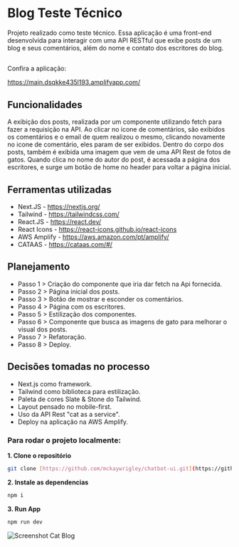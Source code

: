 # Blog Teste Técnico

Projeto realizado como teste técnico.
Essa aplicação é uma front-end desenvolvida para interagir com uma API RESTful que exibe posts de um blog e seus comentários, além do nome e contato dos escritores do blog.

##

Confira a aplicação: 

https://main.dsqkke435l193.amplifyapp.com/

## Funcionalidades

A exibição dos posts, realizada por um componente utilizando fetch para fazer a requisição na API. Ao clicar no icone de comentários, são exibidos os comentários e o email de quem realizou o mesmo, clicando novamente no icone de comentário, eles param de ser exibidos. Dentro do corpo dos posts, também é exibida uma imagem que vem de uma API Rest de fotos de gatos. Quando clica no nome do autor do post, é acessada a página dos escritores, e surge um botão de home no header para voltar a página inicial.

## Ferramentas utilizadas

- Next.JS - https://nextjs.org/
- Tailwind - https://tailwindcss.com/
- React.JS - https://react.dev/
- React Icons - https://react-icons.github.io/react-icons
- AWS Amplify - https://aws.amazon.com/pt/amplify/
- CATAAS - https://cataas.com/#/

## Planejamento

- Passo 1 > Criação do componente que iria dar fetch na Api fornecida.
- Passo 2 > Página inicial dos posts.
- Passo 3 > Botão de mostrar e esconder os comentários.
- Passo 4 > Página com os escritores.
- Passo 5 > Estilização dos componentes.
- Passo 6 > Componente que busca as imagens de gato para melhorar o visual dos posts.
- Passo 7 > Refatoração.
- Passo 8 > Deploy.

## Decisões tomadas no processo

- Next.js como framework.
- Tailwind como biblioteca para estilização.
- Paleta de cores Slate & Stone do Tailwind.
- Layout pensado no mobile-first.
- Uso da API Rest "cat as a service".
- Deploy na aplicação na AWS Amplify.

### Para rodar o projeto localmente:

**1. Clone o repositório**

```bash
git clone [https://github.com/mckaywrigley/chatbot-ui.git](https://github.com/jotasilvadev/test-tecnico-blog.git)
```

**2. Instale as dependencias**

```bash
npm i
```

**3. Run App**

```bash
npm run dev
```

![Screenshot Cat Blog](https://i.ibb.co/j4CRmxn/Whats-App-Image-2023-03-22-at-23-44-03.jpg)
